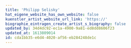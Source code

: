 ```yaml
---
title: 'Philipp Selisky'
hat_eigene_website_has_own_website: false
kuenstler_artist_website_url_link: 'https://'
biographie_eintragen_create_artist_s_biography: false
updated_by: 34d4dc92-ec1a-4900-9a81-ed8dd8606f23
updated_at: 1613809014
id: cda1bb35-e6d4-4020-af56-eb284248de1c
---
```

